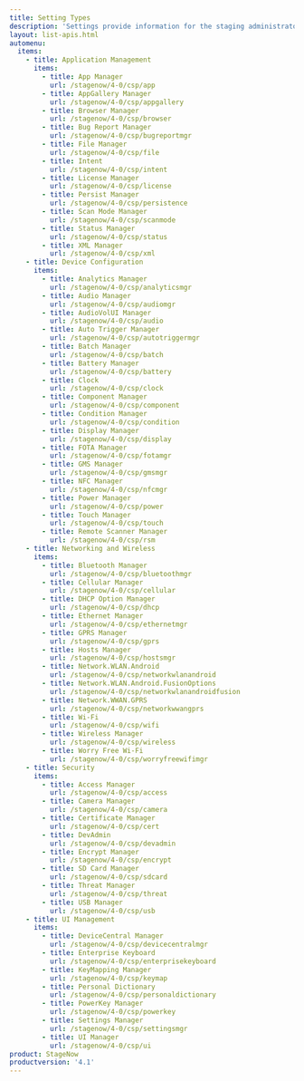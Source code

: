 ```yaml
---
title: Setting Types
description: 'Settings provide information for the staging administrator about how to configure and manage settings for use when creating profiles. Each Setting Type lists the parameters and functions available for configuring that particular group of settings.'
layout: list-apis.html
automenu:
  items:
    - title: Application Management
      items:
        - title: App Manager
          url: /stagenow/4-0/csp/app
        - title: AppGallery Manager
          url: /stagenow/4-0/csp/appgallery
        - title: Browser Manager
          url: /stagenow/4-0/csp/browser
        - title: Bug Report Manager
          url: /stagenow/4-0/csp/bugreportmgr
        - title: File Manager
          url: /stagenow/4-0/csp/file
        - title: Intent
          url: /stagenow/4-0/csp/intent
        - title: License Manager
          url: /stagenow/4-0/csp/license
        - title: Persist Manager
          url: /stagenow/4-0/csp/persistence
        - title: Scan Mode Manager
          url: /stagenow/4-0/csp/scanmode
        - title: Status Manager
          url: /stagenow/4-0/csp/status
        - title: XML Manager
          url: /stagenow/4-0/csp/xml
    - title: Device Configuration
      items:
        - title: Analytics Manager
          url: /stagenow/4-0/csp/analyticsmgr
        - title: Audio Manager
          url: /stagenow/4-0/csp/audiomgr
        - title: AudioVolUI Manager
          url: /stagenow/4-0/csp/audio
        - title: Auto Trigger Manager
          url: /stagenow/4-0/csp/autotriggermgr
        - title: Batch Manager
          url: /stagenow/4-0/csp/batch
        - title: Battery Manager
          url: /stagenow/4-0/csp/battery
        - title: Clock
          url: /stagenow/4-0/csp/clock
        - title: Component Manager
          url: /stagenow/4-0/csp/component
        - title: Condition Manager
          url: /stagenow/4-0/csp/condition
        - title: Display Manager
          url: /stagenow/4-0/csp/display
        - title: FOTA Manager
          url: /stagenow/4-0/csp/fotamgr
        - title: GMS Manager
          url: /stagenow/4-0/csp/gmsmgr
        - title: NFC Manager
          url: /stagenow/4-0/csp/nfcmgr
        - title: Power Manager
          url: /stagenow/4-0/csp/power
        - title: Touch Manager
          url: /stagenow/4-0/csp/touch
        - title: Remote Scanner Manager
          url: /stagenow/4-0/csp/rsm
    - title: Networking and Wireless
      items:
        - title: Bluetooth Manager
          url: /stagenow/4-0/csp/bluetoothmgr
        - title: Cellular Manager
          url: /stagenow/4-0/csp/cellular
        - title: DHCP Option Manager
          url: /stagenow/4-0/csp/dhcp
        - title: Ethernet Manager
          url: /stagenow/4-0/csp/ethernetmgr
        - title: GPRS Manager
          url: /stagenow/4-0/csp/gprs
        - title: Hosts Manager
          url: /stagenow/4-0/csp/hostsmgr
        - title: Network.WLAN.Android
          url: /stagenow/4-0/csp/networkwlanandroid
        - title: Network.WLAN.Android.FusionOptions
          url: /stagenow/4-0/csp/networkwlanandroidfusion
        - title: Network.WWAN.GPRS
          url: /stagenow/4-0/csp/networkwwangprs
        - title: Wi-Fi
          url: /stagenow/4-0/csp/wifi
        - title: Wireless Manager
          url: /stagenow/4-0/csp/wireless
        - title: Worry Free Wi-Fi
          url: /stagenow/4-0/csp/worryfreewifimgr
    - title: Security
      items:
        - title: Access Manager
          url: /stagenow/4-0/csp/access
        - title: Camera Manager
          url: /stagenow/4-0/csp/camera
        - title: Certificate Manager
          url: /stagenow/4-0/csp/cert
        - title: DevAdmin
          url: /stagenow/4-0/csp/devadmin
        - title: Encrypt Manager
          url: /stagenow/4-0/csp/encrypt
        - title: SD Card Manager
          url: /stagenow/4-0/csp/sdcard
        - title: Threat Manager
          url: /stagenow/4-0/csp/threat
        - title: USB Manager
          url: /stagenow/4-0/csp/usb
    - title: UI Management
      items:
        - title: DeviceCentral Manager
          url: /stagenow/4-0/csp/devicecentralmgr
        - title: Enterprise Keyboard
          url: /stagenow/4-0/csp/enterprisekeyboard
        - title: KeyMapping Manager
          url: /stagenow/4-0/csp/keymap
        - title: Personal Dictionary
          url: /stagenow/4-0/csp/personaldictionary
        - title: PowerKey Manager
          url: /stagenow/4-0/csp/powerkey
        - title: Settings Manager
          url: /stagenow/4-0/csp/settingsmgr
        - title: UI Manager
          url: /stagenow/4-0/csp/ui
product: StageNow
productversion: '4.1'
---
```

